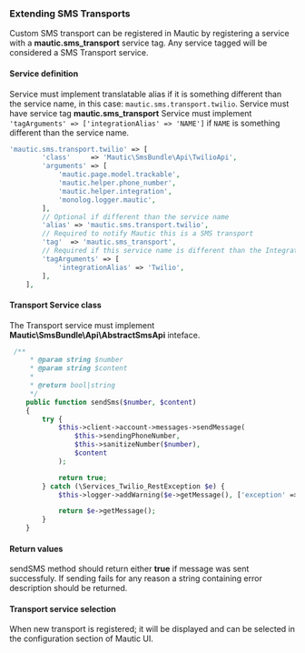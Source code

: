 ### Extending SMS Transports

Custom SMS transport can be registered in Mautic by registering a service with a **mautic.sms_transport** service tag. Any service tagged will be considered a SMS Transport service.

#### Service definition

Service must implement translatable alias if it is something different than the service name, in this case: `mautic.sms.transport.twilio`. 
Service must have service tag **mautic.sms_transport**
Service must implement `'tagArguments' => ['integrationAlias' => 'NAME']` if `NAME` is something different than the service name. 

```php
'mautic.sms.transport.twilio' => [
        'class'     => 'Mautic\SmsBundle\Api\TwilioApi',
        'arguments' => [
            'mautic.page.model.trackable',
            'mautic.helper.phone_number',
            'mautic.helper.integration',
            'monolog.logger.mautic',
        ],
        // Optional if different than the service name
        'alias' => 'mautic.sms.transport.twilio',
        // Required to notify Mautic this is a SMS transport
        'tag'  => 'mautic.sms_transport',
        // Required if this service name is different than the Integration's name defined in the inherited AbstractIntegration::getName() method
        'tagArguments' => [
            'integrationAlias' => 'Twilio',   
        ],
    ],
```


#### Transport Service class

The Transport service must implement **Mautic\SmsBundle\Api\AbstractSmsApi** inteface.

```php
 /**
     * @param string $number
     * @param string $content
     *
     * @return bool|string
     */
    public function sendSms($number, $content)
    {
        try {
            $this->client->account->messages->sendMessage(
                $this->sendingPhoneNumber,
                $this->sanitizeNumber($number),
                $content
            );

            return true;
        } catch (\Services_Twilio_RestException $e) {
            $this->logger->addWarning($e->getMessage(), ['exception' => $e]);

            return $e->getMessage();
        }
    }
```

#### Return values

sendSMS method should return either **true** if message was sent successfuly. If sending fails for any reason a string containing error description should be returned.

#### Transport service selection

When new transport is registered; it will be displayed and can be selected in the configuration section of Mautic UI.
